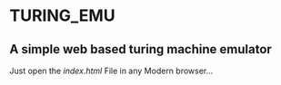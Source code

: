 # TURING_EMU
## A simple web based turing machine emulator

Just open the *index.html* File in any Modern browser...